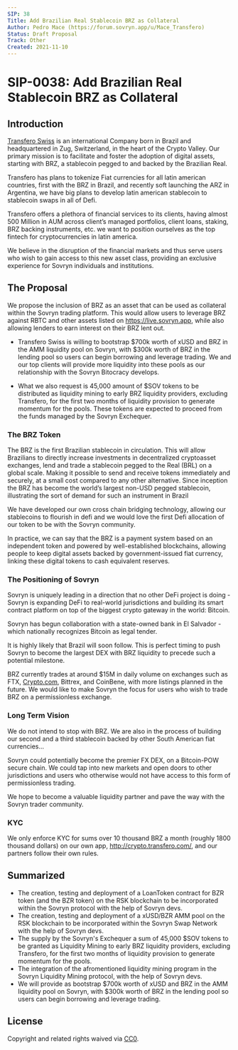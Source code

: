 ```yaml
---
SIP: 38
Title: Add Brazilian Real Stablecoin BRZ as Collateral
Author: Pedro Mace (https://forum.sovryn.app/u/Mace_Transfero)
Status: Draft Proposal
Track: Other
Created: 2021-11-10
---
```


# SIP-0038: Add Brazilian Real Stablecoin BRZ as Collateral

## Introduction
[Transfero Swiss](https://transferoswiss.ch/)  is an international Company born in Brazil and headquartered in Zug, Switzerland, in the heart of the Crypto Valley. Our primary mission is to facilitate and foster the adoption of digital assets, starting with BRZ, a stablecoin pegged to and backed by the Brazilian Real.

Transfero has plans to tokenize Fiat currencies for all latin american countries, first with the BRZ in Brazil, and recently soft launching the ARZ in Argentina, we have big plans to develop latin american stablecoin to stablecoin swaps in all of Defi.

Transfero offers a plethora of financial services to its clients, having almost 500 Million in AUM across client’s managed portfolios, client loans, staking, BRZ backing instruments, etc. we want to position ourselves as the top fintech for cryptocurrencies in latin america.

We believe in the disruption of the financial markets and thus serve users who wish to gain access to this new asset class, providing an exclusive experience for Sovryn individuals and institutions. 

## The Proposal

We propose the inclusion of BRZ as an asset that can be used as collateral within the Sovryn trading platform. This would allow users to leverage BRZ against RBTC and other assets listed on https://live.sovryn.app, while also allowing lenders to earn interest on their BRZ lent out.

* Transfero Swiss is willing to bootstrap $700k worth of xUSD and BRZ in the AMM liquidity pool on Sovryn, with $300k worth of BRZ in the lending pool so users can begin borrowing and leverage trading. We and our top clients will provide more liquidity into these pools as our relationship with the Sovryn Bitocracy develops.

* What we also request is 45,000 amount of $SOV tokens to be distributed  as liquidity mining to early BRZ liquidity providers, excluding Transfero, for the first two months of liquidity provision to generate momentum for the pools. These tokens are expected to proceed from the funds managed by the Sovryn Exchequer.

### **The BRZ Token**

The BRZ is the first Brazilian stablecoin in circulation. This will allow Brazilians to directly increase investments in decentralized cryptoasset exchanges, lend and trade a stablecoin pegged to the Real (BRL) on a global scale. Making it possible to send and receive tokens immediately and securely, at a small cost compared to any other alternative. Since inception the BRZ has become the world’s largest non-USD pegged stablecoin, illustrating the sort of demand for such an instrument in Brazil

We have developed our own cross chain bridging technology, allowing our stablecoins to flourish in defi and we would love the first Defi allocation of our token to be with the Sovryn community.

In practice, we can say that the BRZ is a payment system based on an independent token and powered by well-established blockchains, allowing people to keep digital assets backed by government-issued fiat currency, linking these digital tokens to cash equivalent reserves.  

### **The Positioning of Sovryn**
Sovryn is uniquely leading in a direction that no other DeFi project is doing - Sovryn is expanding DeFi to real-world jurisdictions and building its smart contract platform on top of the biggest crypto gateway in the world: Bitcoin.

Sovryn has begun collaboration with a state-owned bank in El Salvador - which nationally recognizes Bitcoin as legal tender.

It is highly likely that Brazil will soon follow. This is perfect timing to push Sovryn to become the largest DEX with BRZ liquidity to precede such a potential milestone.

BRZ currently trades at around $15M in daily volume on exchanges such as FTX, [Crypto.com](http://crypto.com/), Bittrex, and CoinBene, with more listings planned in the future. We would like to make Sovryn the focus for users who wish to trade BRZ on a permissionless exchange. 

### **Long Term Vision**  
We do not intend to stop with BRZ. We are also in the process of building our second and a third stablecoin backed by other South American fiat currencies…

Sovryn could potentially become the premier FX DEX, on a Bitcoin-POW secure chain. We could tap into new markets and open doors to other jurisdictions and users who otherwise would not have access to this form of permissionless trading.

We hope to become a valuable liquidity partner and pave the way with the Sovryn trader community. 

### **KYC**
We only enforce KYC for sums over 10 thousand BRZ a month (roughly 1800 thousand dollars) on our own app, http://crypto.transfero.com/, and our partners follow their own rules.

## **Summarized**
- The creation, testing and deployment of a LoanToken contract for BZR token (and the BZR token) on the RSK blockchain to be incorporated within the Sovryn protocol with the help of Sovryn devs.  
- The creation, testing and deployment of a xUSD/BZR AMM pool on the RSK blockchain to be incorporated within the Sovryn Swap Network with the help of Sovryn devs.  
- The supply by the Sovryn's Exchequer a sum of 45,000 $SOV tokens to be granted as Liquidity Mining to early BRZ liquidity providers, excluding Transfero, for the first two months of liquidity provision to generate momentum for the pools.
- The integration of the afromentioned liquidity mining program in the Sovryn Liquidity Mining protocol, with the help of Sovryn devs.
- We will provide as bootstrap $700k worth of xUSD and BRZ in the AMM liquidity pool on Sovryn, with $300k worth of BRZ in the lending pool so users can begin borrowing and leverage trading.

## License
Copyright and related rights waived via [CC0](https://creativecommons.org/publicdomain/zero/1.0/).
